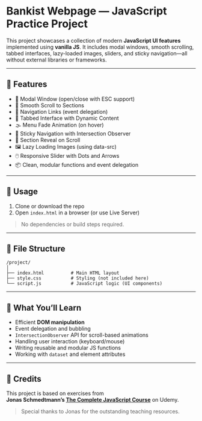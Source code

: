 # Bankist Webpage — JavaScript Practice Project

This project showcases a collection of modern **JavaScript UI features** implemented using **vanilla JS**. It includes modal windows, smooth scrolling, tabbed interfaces, lazy-loaded images, sliders, and sticky navigation—all without external libraries or frameworks.

---

## 🧾 Features

- 🔲 Modal Window (open/close with ESC support)
- 🔽 Smooth Scroll to Sections
- 🔗 Navigation Links (event delegation)
- 🧩 Tabbed Interface with Dynamic Content
- 🌫️ Menu Fade Animation (on hover)
- 📌 Sticky Navigation with Intersection Observer
- 👀 Section Reveal on Scroll
- 🖼️ Lazy Loading Images (using data-src)
- 🖱️ Responsive Slider with Dots and Arrows
- 📦 Clean, modular functions and event delegation

---

## 🚀 Usage

1. Clone or download the repo
2. Open `index.html` in a browser (or use Live Server)

> No dependencies or build steps required.

---

## 📁 File Structure

```
/project/
│
├── index.html          # Main HTML layout
├── style.css           # Styling (not included here)
└── script.js           # JavaScript logic (UI components)
```

---

## 🧠 What You’ll Learn

- Efficient **DOM manipulation**
- Event delegation and bubbling
- `IntersectionObserver` API for scroll-based animations
- Handling user interaction (keyboard/mouse)
- Writing reusable and modular JS functions
- Working with `dataset` and element attributes

---

## 🙌 Credits

This project is based on exercises from  
**Jonas Schmedtmann’s [The Complete JavaScript Course](https://www.udemy.com/course/the-complete-javascript-course/)** on Udemy.

> Special thanks to Jonas for the outstanding teaching resources.
